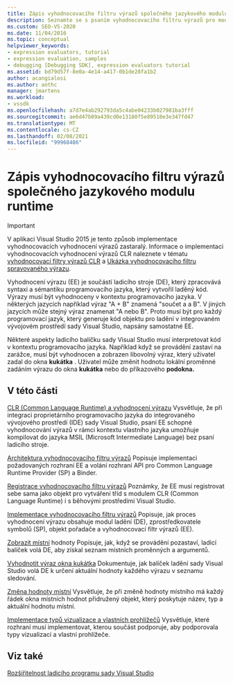 ```yaml
---
title: Zápis vyhodnocovacího filtru výrazů společného jazykového modulu runtime | Microsoft Docs
description: Seznamte se s psaním vyhodnocovacího filtru výrazů pro modul CLR (Common Language Runtime), který vyhodnocuje výrazy v laděném jazyce kódu.
ms.custom: SEO-VS-2020
ms.date: 11/04/2016
ms.topic: conceptual
helpviewer_keywords:
- expression evaluators, tutorial
- expression evaluation, samples
- debugging [Debugging SDK], expression evaluators tutorial
ms.assetid: bd79d57f-8e0a-4e14-a417-0b1de28fa1b2
author: acangialosi
ms.author: anthc
manager: jmartens
ms.workload:
- vssdk
ms.openlocfilehash: a7d7e4ab292793da5c4abe04233b027981ba3fff
ms.sourcegitcommit: ae6d47b09a439cd0e13180f5e89510e3e347fd47
ms.translationtype: MT
ms.contentlocale: cs-CZ
ms.lasthandoff: 02/08/2021
ms.locfileid: "99968486"
---
```

# <a name="writing-a-common-language-runtime-expression-evaluator"></a>Zápis vyhodnocovacího filtru výrazů společného jazykového modulu runtime
> [!IMPORTANT]
> V aplikaci Visual Studio 2015 je tento způsob implementace vyhodnocovacích vyhodnocení výrazů zastaralý. Informace o implementaci vyhodnocovacích vyhodnocení výrazů CLR naleznete v tématu [vyhodnocovací filtry výrazů CLR](https://github.com/Microsoft/ConcordExtensibilitySamples/wiki/CLR-Expression-Evaluators) a [Ukázka vyhodnocovacího filtru spravovaného výrazu](https://github.com/Microsoft/ConcordExtensibilitySamples/wiki/Managed-Expression-Evaluator-Sample).

 Vyhodnocení výrazu (EE) je součástí ladicího stroje (DE), který zpracovává syntaxi a sémantiku programovacího jazyka, který vytvořil laděný kód. Výrazy musí být vyhodnoceny v kontextu programovacího jazyka. V některých jazycích například výraz "A + B" znamená "součet a a B". V jiných jazycích může stejný výraz znamenat "A nebo B". Proto musí být pro každý programovací jazyk, který generuje kód objektu pro ladění v integrovaném vývojovém prostředí sady Visual Studio, napsány samostatné EE.

 Některé aspekty ladicího balíčku sady Visual Studio musí interpretovat kód v kontextu programovacího jazyka. Například když se provádění zastaví na zarážce, musí být vyhodnocen a zobrazen libovolný výraz, který uživatel zadal do okna **kukátka** . Uživatel může změnit hodnotu lokální proměnné zadáním výrazu do okna **kukátka** nebo do příkazového **podokna.**

## <a name="in-this-section"></a>V této části
 [CLR (Common Language Runtime) a vyhodnocení výrazu](../../extensibility/debugger/common-language-runtime-and-expression-evaluation.md) Vysvětluje, že při integraci proprietárního programovacího jazyka do integrovaného vývojového prostředí (IDE) sady Visual Studio, psaní EE schopné vyhodnocování výrazů v rámci kontextu vlastního jazyka umožňuje kompilovat do jazyka MSIL (Microsoft Intermediate Language) bez psaní ladicího stroje.

 [Architektura vyhodnocovacího filtru výrazů](../../extensibility/debugger/expression-evaluator-architecture.md) Popisuje implementaci požadovaných rozhraní EE a volání rozhraní API pro Common Language Runtime Provider (SP) a Binder.

 [Registrace vyhodnocovacího filtru výrazů](../../extensibility/debugger/registering-an-expression-evaluator.md) Poznámky, že EE musí registrovat sebe sama jako objekt pro vytváření tříd s modulem CLR (Common Language Runtime) i s běhovými prostředími Visual Studio.

 [Implementace vyhodnocovacího filtru výrazů](../../extensibility/debugger/implementing-an-expression-evaluator.md) Popisuje, jak proces vyhodnocení výrazu obsahuje modul ladění (DE), zprostředkovatele symbolů (SP), objekt pořadače a vyhodnocovací filtr výrazů (EE).

 [Zobrazit místní](../../extensibility/debugger/displaying-locals.md) hodnoty Popisuje, jak, když se provádění pozastaví, ladicí balíček volá DE, aby získal seznam místních proměnných a argumentů.

 [Vyhodnotit výraz okna kukátka](../../extensibility/debugger/evaluating-a-watch-window-expression.md) Dokumentuje, jak balíček ladění sady Visual Studio volá DE k určení aktuální hodnoty každého výrazu v seznamu sledování.

 [Změna hodnoty místní](../../extensibility/debugger/changing-the-value-of-a-local.md) Vysvětluje, že při změně hodnoty místního má každý řádek okna místních hodnot přidružený objekt, který poskytuje název, typ a aktuální hodnotu místní.

 [Implementace typů vizualizace a vlastních prohlížečů](../../extensibility/debugger/implementing-type-visualizers-and-custom-viewers.md) Vysvětluje, které rozhraní musí implementovat, kterou součást podporuje, aby podporovala typy vizualizací a vlastní prohlížeče.

## <a name="see-also"></a>Viz také
 [Rozšiřitelnost ladicího programu sady Visual Studio](../../extensibility/debugger/visual-studio-debugger-extensibility.md)

